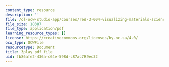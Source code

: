 ```yaml
---
content_type: resource
description: ''
file: /ol-ocw-studio-app/courses/res-3-004-visualizing-materials-science-fall-2017/fb86afe2436ac64e598dc87ac789ec32_Tj3Hpf_HMk4.pdf
file_size: 18387
file_type: application/pdf
learning_resource_types: []
license: https://creativecommons.org/licenses/by-nc-sa/4.0/
ocw_type: OCWFile
resourcetype: Document
title: 3play pdf file
uid: fb86afe2-436a-c64e-598d-c87ac789ec32
---
```

